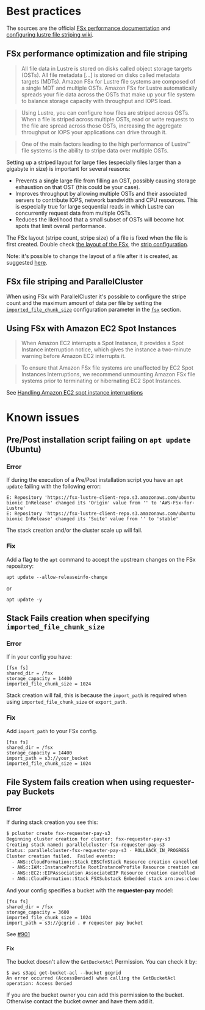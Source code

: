 # Best practices

The sources are the official [FSx performance documentation](https://docs.aws.amazon.com/fsx/latest/LustreGuide/performance.html) and [configuring lustre file striping wiki](https://wiki.lustre.org/Configuring_Lustre_File_Striping).

## FSx performance optimization and file striping

> All file data in Lustre is stored on disks called object storage targets (OSTs). All file metadata [...] is stored on disks called metadata targets (MDTs). Amazon FSx for Lustre file systems are composed of a single MDT and multiple OSTs.
> Amazon FSx for Lustre automatically spreads your file data across the OSTs that make up your file system to balance storage capacity with throughput and IOPS load.

> Using Lustre, you can configure how files are striped across OSTs. When a file is striped across multiple OSTs, read or write requests to the file are spread across those OSTs, increasing the aggregate throughput or IOPS your applications can drive through it.

> One of the main factors leading to the high performance of Lustre™ file systems is the ability to stripe data over multiple OSTs.

Setting up a striped layout for large files (especially files larger than a gigabyte in size) is important for several reasons:
* Prevents a single large file from filling an OST, possibly causing storage exhaustion on that OST (this could be your case).
* Improves throughput by allowing multiple OSTs and their associated servers to contribute IOPS, network bandwidth and CPU resources. This is especially true for large sequential reads in which Lustre can concurrently request data from multiple OSTs.
* Reduces the likelihood that a small subset of OSTs will become hot spots that limit overall performance.

The FSx layout (stripe count, stripe size) of a file is fixed when the file is first created. 
Double check [the layout of the FSx](https://docs.aws.amazon.com/fsx/latest/LustreGuide/performance.html#storage-layout), the [strip configuration](https://docs.aws.amazon.com/fsx/latest/LustreGuide/performance.html#striping-data).

Note: it's possible to change the layout of a file after it is created, as suggested [here](https://wiki.lustre.org/Configuring_Lustre_File_Striping).

## FSx file striping and ParallelCluster

When using FSx with ParallelCluster it's possible to configure the stripe count and the maximum amount of data per file by setting the [`imported_file_chunk_size`](https://docs.aws.amazon.com/parallelcluster/latest/ug/fsx-section.html#fsx-imported-file-chunk-size) configuration parameter in the [`fsx`](https://docs.aws.amazon.com/parallelcluster/latest/ug/fsx-section.html) section.


## Using FSx with Amazon EC2 Spot Instances
> When Amazon EC2 interrupts a Spot Instance, it provides a Spot Instance interruption notice, which gives the instance a two-minute warning before Amazon EC2 interrupts it. 

> To ensure that Amazon FSx file systems are unaffected by EC2 Spot Instances Interruptions, we recommend unmounting Amazon FSx file systems prior to terminating or hibernating EC2 Spot Instances. 

See [Handling Amazon EC2 spot instance interruptions](https://docs.aws.amazon.com/fsx/latest/LustreGuide/working-with-ec2-spot-instances.html)

# Known issues

## Pre/Post installation script failing on `apt update` (Ubuntu)

### Error

If during the execution of a Pre/Post installation script you have an `apt update` failing with the following error:

```
E: Repository 'https://fsx-lustre-client-repo.s3.amazonaws.com/ubuntu bionic InRelease' changed its 'Origin' value from '' to 'AWS-FSx-for-Lustre'
E: Repository 'https://fsx-lustre-client-repo.s3.amazonaws.com/ubuntu bionic InRelease' changed its 'Suite' value from '' to 'stable'
```

The stack creation and/or the cluster scale up will fail.

### Fix

Add a flag to the `apt` command to accept the upstream changes on the FSx repository:

```
apt update --allow-releaseinfo-change
```
or 
```
apt update -y
```

## Stack Fails creation when specifying `imported_file_chunk_size`

### Error

If in your config you have:

```
[fsx fs]
shared_dir = /fsx
storage_capacity = 14400
imported_file_chunk_size = 1024
```

Stack creation will fail, this is because the `import_path` is required when using `imported_file_chunk_size` or `export_path`.

### Fix

Add `import_path` to your FSx config.

```
[fsx fs]
shared_dir = /fsx
storage_capacity = 14400
import_path = s3://your_bucket
imported_file_chunk_size = 1024
```

## File System fails creation when using requester-pay Buckets

### Error 

If during stack creation you see this:

```bash
$ pcluster create fsx-requester-pay-s3
Beginning cluster creation for cluster: fsx-requester-pay-s3
Creating stack named: parallelcluster-fsx-requester-pay-s3
Status: parallelcluster-fsx-requester-pay-s3 - ROLLBACK_IN_PROGRESS
Cluster creation failed.  Failed events:
  - AWS::CloudFormation::Stack EBSCfnStack Resource creation cancelled
  - AWS::IAM::InstanceProfile RootInstanceProfile Resource creation cancelled
  - AWS::EC2::EIPAssociation AssociateEIP Resource creation cancelled
  - AWS::CloudFormation::Stack FSXSubstack Embedded stack arn:aws:cloudformation:us-east-1:753979222379:stack/parallelcluster-fsx-requester-pay-s3-FSXSubstack-1WHT3VJ4298XE/ed68b7e0-3c3f-11e9-a755-0e0d3a451244 was not successfully created: The following resource(s) failed to create: [FileSystem].
```

And your config specifies a bucket with the **requester-pay** model:

```
[fsx fs]
shared_dir = /fsx
storage_capacity = 3600
imported_file_chunk_size = 1024
import_path = s3://gcgrid . # requester pay bucket
```

See [#901](https://github.com/aws/aws-parallelcluster/issues/901)

#### Fix

The bucket doesn't allow the `GetBucketAcl` Permission. You can check it by:

```
$ aws s3api get-bucket-acl --bucket gcgrid
An error occurred (AccessDenied) when calling the GetBucketAcl operation: Access Denied
```

If you are the bucket owner you can add this permission to the bucket. Otherwise contact the bucket owner and have them add it.

